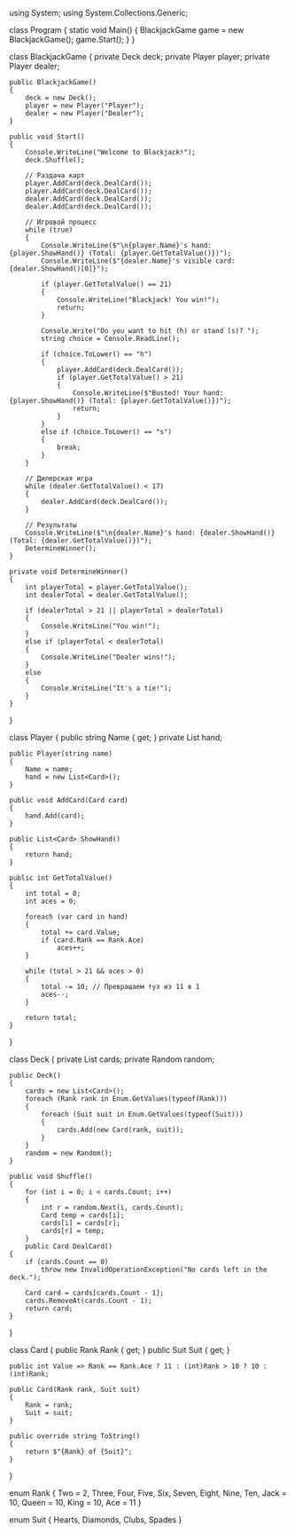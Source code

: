 using System;
using System.Collections.Generic;

class Program
{
    static void Main()
    {
        BlackjackGame game = new BlackjackGame();
        game.Start();
    }
}

class BlackjackGame
{
    private Deck deck;
    private Player player;
    private Player dealer;

    public BlackjackGame()
    {
        deck = new Deck();
        player = new Player("Player");
        dealer = new Player("Dealer");
    }

    public void Start()
    {
        Console.WriteLine("Welcome to Blackjack!");
        deck.Shuffle();

        // Раздача карт
        player.AddCard(deck.DealCard());
        player.AddCard(deck.DealCard());
        dealer.AddCard(deck.DealCard());
        dealer.AddCard(deck.DealCard());

        // Игровой процесс
        while (true)
        {
            Console.WriteLine($"\n{player.Name}'s hand: {player.ShowHand()} (Total: {player.GetTotalValue()})");
            Console.WriteLine($"{dealer.Name}'s visible card: {dealer.ShowHand()[0]}");

            if (player.GetTotalValue() == 21)
            {
                Console.WriteLine("Blackjack! You win!");
                return;
            }

            Console.Write("Do you want to hit (h) or stand (s)? ");
            string choice = Console.ReadLine();

            if (choice.ToLower() == "h")
            {
                player.AddCard(deck.DealCard());
                if (player.GetTotalValue() > 21)
                {
                    Console.WriteLine($"Busted! Your hand: {player.ShowHand()} (Total: {player.GetTotalValue()})");
                    return;
                }
            }
            else if (choice.ToLower() == "s")
            {
                break;
            }
        }

        // Дилерская игра
        while (dealer.GetTotalValue() < 17)
        {
            dealer.AddCard(deck.DealCard());
        }

        // Результаты
        Console.WriteLine($"\n{dealer.Name}'s hand: {dealer.ShowHand()} (Total: {dealer.GetTotalValue()})");
        DetermineWinner();
    }

    private void DetermineWinner()
    {
        int playerTotal = player.GetTotalValue();
        int dealerTotal = dealer.GetTotalValue();

        if (dealerTotal > 21 || playerTotal > dealerTotal)
        {
            Console.WriteLine("You win!");
        }
        else if (playerTotal < dealerTotal)
        {
            Console.WriteLine("Dealer wins!");
        }
        else
        {
            Console.WriteLine("It's a tie!");
        }
    }
}

class Player
{
    public string Name { get; }
    private List<Card> hand;

    public Player(string name)
    {
        Name = name;
        hand = new List<Card>();
    }

    public void AddCard(Card card)
    {
        hand.Add(card);
    }

    public List<Card> ShowHand()
    {
        return hand;
    }

    public int GetTotalValue()
    {
        int total = 0;
        int aces = 0;

        foreach (var card in hand)
        {
            total += card.Value;
            if (card.Rank == Rank.Ace)
                aces++;
        }

        while (total > 21 && aces > 0)
        {
            total -= 10; // Превращаем туз из 11 в 1
            aces--;
        }

        return total;
    }
}

class Deck
{
    private List<Card> cards;
    private Random random;

    public Deck()
    {
        cards = new List<Card>();
        foreach (Rank rank in Enum.GetValues(typeof(Rank)))
        {
            foreach (Suit suit in Enum.GetValues(typeof(Suit)))
            {
                cards.Add(new Card(rank, suit));
            }
        }
        random = new Random();
    }

    public void Shuffle()
    {
        for (int i = 0; i < cards.Count; i++)
        {
            int r = random.Next(i, cards.Count);
            Card temp = cards[i];
            cards[i] = cards[r];
            cards[r] = temp;
        }
        public Card DealCard()
    {
        if (cards.Count == 0)
            throw new InvalidOperationException("No cards left in the deck.");

        Card card = cards[cards.Count - 1];
        cards.RemoveAt(cards.Count - 1);
        return card;
    }
}

class Card
{
    public Rank Rank { get; }
    public Suit Suit { get; }
    
    public int Value => Rank == Rank.Ace ? 11 : (int)Rank > 10 ? 10 : (int)Rank;

    public Card(Rank rank, Suit suit)
    {
        Rank = rank;
        Suit = suit;
    }

    public override string ToString()
    {
        return $"{Rank} of {Suit}";
    }
}

enum Rank
{
    Two = 2,
    Three,
    Four,
    Five,
    Six,
    Seven,
    Eight,
    Nine,
    Ten,
    Jack = 10,
    Queen = 10,
    King = 10,
    Ace = 11
}

enum Suit
{
    Hearts,
    Diamonds,
    Clubs,
    Spades
}
